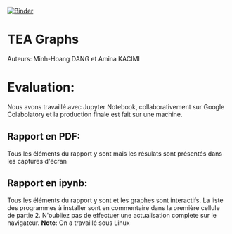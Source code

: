 [![Binder](https://mybinder.org/badge_logo.svg)](https://mybinder.org/v2/gh/mhoangvslev/TEA_Graphs/master)

# TEA Graphs
Auteurs: Minh-Hoang DANG et Amina KACIMI

# Evaluation:
Nous avons travaillé avec Jupyter Notebook, collaborativement sur Google Colabolatory et la production finale est fait sur une machine.

## Rapport en PDF:
Tous les éléments du rapport y sont mais les résulats sont présentés dans les captures d'écran

## Rapport en ipynb:
Tous les éléments du rapport y sont et les graphes sont interactifs. La liste des programmes à installer sont en commentaire dans la première cellule de partie 2. N'oubliez pas de effectuer une actualisation complete sur le navigateur.
**Note**: On a travaillé sous Linux
